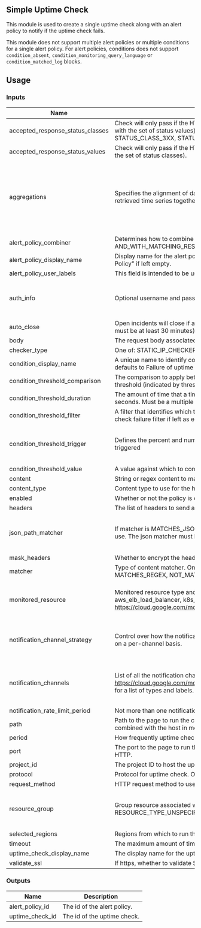 ## Simple Uptime Check

This module is used to create a single uptime check along with an alert policy to notify if the uptime check fails.

This module does not support multiple alert policies or multiple conditions for a single alert policy. For alert policies, conditions does not support `condition_absent`, `condition_monitoring_query_language` or `condition_matched_log` blocks.

## Usage

### Inputs

| Name | Description | Type | Default | Required |
|------|-------------|------|---------|:--------:|
| accepted\_response\_status\_classes | Check will only pass if the HTTP response status code is in this set of status classes (combined with the set of status values). Possible values: STATUS\_CLASS\_1XX, STATUS\_CLASS\_2XX, STATUS\_CLASS\_3XX, STATUS\_CLASS\_4XX, STATUS\_CLASS\_5XX, STATUS\_CLASS\_ANY | `set(string)` | `[]` | no |
| accepted\_response\_status\_values | Check will only pass if the HTTP response status code is in this set of status values (combined with the set of status classes). | `set(number)` | `[]` | no |
| aggregations | Specifies the alignment of data points in individual time series as well as how to combine the retrieved time series together. | <pre>object({<br>    alignment_period     = string<br>    per_series_aligner   = string<br>    group_by_fields      = list(string)<br>    cross_series_reducer = string<br>  })</pre> | <pre>{<br>  "alignment_period": "1200s",<br>  "cross_series_reducer": "REDUCE_COUNT_FALSE",<br>  "group_by_fields": [<br>    "resource.label.*"<br>  ],<br>  "per_series_aligner": "ALIGN_NEXT_OLDER"<br>}</pre> | no |
| alert\_policy\_combiner | Determines how to combine multiple conditions. One of: AND, OR, or AND\_WITH\_MATCHING\_RESOURCE. | `string` | `"OR"` | no |
| alert\_policy\_display\_name | Display name for the alert policy. Defaults to "var.uptime\_check\_display\_name Uptime Failure Alert Policy" if left empty. | `string` | `""` | no |
| alert\_policy\_user\_labels | This field is intended to be used for organizing and identifying the AlertPolicy objects. | `map(string)` | `{}` | no |
| auth\_info | Optional username and password to authenticate. | <pre>object({<br>    username = string<br>    password = string<br>  })</pre> | `null` | no |
| auto\_close | Open incidents will close if an alert policy that was active has no data for this long (in seconds, must be at least 30 minutes). For example "18000s". | `string` | `null` | no |
| body | The request body associated with the HTTP POST request. | `string` | `null` | no |
| checker\_type | One of: STATIC\_IP\_CHECKERS, VPC\_CHECKERS | `string` | `"STATIC_IP_CHECKERS"` | no |
| condition\_display\_name | A unique name to identify condition in dashboards, notifications, and incidents. If left empty, defaults to Failure of uptime check\_id | `string` | `""` | no |
| condition\_threshold\_comparison | The comparison to apply between the time series (indicated by filter and aggregation) and the threshold (indicated by threshold\_value). | `string` | `"COMPARISON_GT"` | no |
| condition\_threshold\_duration | The amount of time that a time series must violate the threshold to be considered failing, in seconds. Must be a multiple of 60 seconds. | `string` | `"60s"` | no |
| condition\_threshold\_filter | A filter that identifies which time series should be compared with the threshold. Defaults to uptime check failure filter if left as empty string. | `string` | `""` | no |
| condition\_threshold\_trigger | Defines the percent and number of time series that must fail the predicate for the condition to be triggered | <pre>object({<br>    percent = number<br>    count   = number<br>  })</pre> | <pre>{<br>  "count": 1,<br>  "percent": null<br>}</pre> | no |
| condition\_threshold\_value | A value against which to compare the time series. | `number` | `1` | no |
| content | String or regex content to match. | `string` | `null` | no |
| content\_type | Content type to use for the http(s) check. Can be one of: TYPE\_UNSPECIFIED, URL\_ENCODED | `string` | `null` | no |
| enabled | Whether or not the policy is enabled (defaults to true) | `bool` | `true` | no |
| headers | The list of headers to send as part of the uptime check request. | `map(string)` | `{}` | no |
| json\_path\_matcher | If matcher is MATCHES\_JSON\_PATH or NOT\_MATCHES\_JSON\_PATH, the json matcher and path to use. The json matcher must be either EXACT\_MATCH or REGEX\_MATCH. | <pre>object({<br>    json_path    = string<br>    json_matcher = string<br>  })</pre> | `null` | no |
| mask\_headers | Whether to encrypt the header information. | `bool` | `false` | no |
| matcher | Type of content matcher. One of: CONTAINS\_STRING, NOT\_CONTAINS\_STRING, MATCHES\_REGEX, NOT\_MATCHES\_REGEX, MATCHES\_JSON\_PATH, NOT\_MATCHES\_JSON\_PATH | `string` | `"CONTAINS_STRING"` | no |
| monitored\_resource | Monitored resource type and labels. One of: uptime\_url, gce\_instance, gae\_app, aws\_ec2\_instance, aws\_elb\_load\_balancer, k8s\_service, servicedirectory\_service. See https://cloud.google.com/monitoring/api/resources for a list of labels. | <pre>object({<br>    monitored_resource_type = string<br>    labels                  = map(string)<br>  })</pre> | `null` | no |
| notification\_channel\_strategy | Control over how the notification channels in notification\_channels are notified when this alert fires, on a per-channel basis. | <pre>object({<br>    notification_channel_names = list(string)<br>    renotify_interval          = number<br>  })</pre> | `null` | no |
| notification\_channels | List of all the notification channels to create for alerting if the uptime check fails. See https://cloud.google.com/monitoring/api/ref_v3/rest/v3/projects.notificationChannelDescriptors/list for a list of types and labels. | <pre>list(object({<br>    display_name = string<br>    type         = string<br>    labels       = map(string)<br>  }))</pre> | `[]` | no |
| notification\_rate\_limit\_period | Not more than one notification per specified period (in seconds), for example "30s". | `string` | `null` | no |
| path | Path to the page to run the check against. The path to the page to run the check against. Will be combined with the host in monitored\_resource block to construct the entire URL. | `string` | `"/"` | no |
| period | How frequently uptime check is run. Must be one of the following: 60s, 300s, 600s, 900s | `string` | `"60s"` | no |
| port | The port to the page to run the check against. If left null, defaults to 443 for HTTPS and 80 for HTTP. | `number` | `null` | no |
| project\_id | The project ID to host the uptime check in (required). | `string` | n/a | yes |
| protocol | Protocol for uptime check. One of: HTTPS, HTTP, or TCP (required). | `string` | n/a | yes |
| request\_method | HTTP request method to use for the check. One of: METHOD\_UNSPECIFIED, GET, POST | `string` | `"GET"` | no |
| resource\_group | Group resource associated with configuration. Resource types must be one of: RESOURCE\_TYPE\_UNSPECIFIED, INSTANCE, AWS\_ELB\_LOAD\_BALANCER | <pre>object({<br>    resource_type = string<br>    group_id      = string<br>  })</pre> | `null` | no |
| selected\_regions | Regions from which to run the uptime check from. Defaults to all regions. | `list(string)` | `[]` | no |
| timeout | The maximum amount of time to wait for the request to complete. | `string` | `"10s"` | no |
| uptime\_check\_display\_name | The display name for the uptime check (required). | `string` | n/a | yes |
| validate\_ssl | If https, whether to validate SSL certificates. | `string` | `true` | no |

### Outputs

| Name | Description |
|------|-------------|
| alert\_policy\_id | The id of the alert policy.
| uptime\_check\_id | The id of the uptime check. |

<!-- END OF PRE-COMMIT-TERRAFORM DOCS HOOK -->